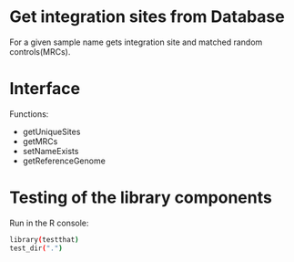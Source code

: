 # Get integration sites from Database
For a given sample name gets integration site and matched random controls(MRCs).

# Interface

Functions:

* getUniqueSites
* getMRCs
* setNameExists
* getReferenceGenome

# Testing of the library components

Run in the R console:

```bash
library(testthat)
test_dir(".")
```
